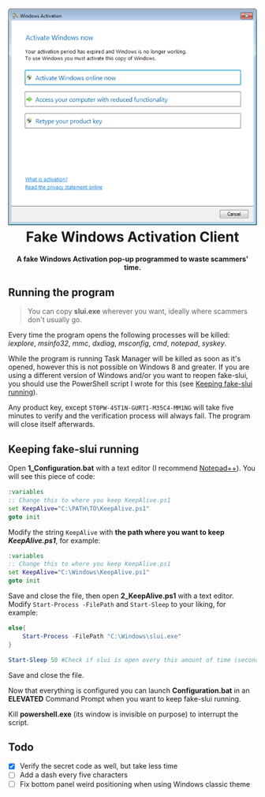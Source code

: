 <h1 align="center">
  <br>
  <img src="./Screenshot.png" alt="Fake Windows Activation Client">
  <br>
  Fake Windows Activation Client
  <br>
</h1>

<h4 align="center">A fake Windows Activation pop-up programmed to waste scammers' time.</h4>

## Running the program

> You can copy **slui.exe** wherever you want, ideally where scammers don't usually go.

Every time the program opens the following processes will be killed: *iexplore*, *msinfo32*, *mmc*, *dxdiag*, *msconfig*, *cmd*, *notepad*, *syskey*.

While the program is running Task Manager will be killed as soon as it's opened, however this is not possible on Windows 8 and greater. If you are using a different version of Windows and/or you want to reopen fake-slui, you should use the PowerShell script I wrote for this (see [Keeping fake-slui running](#Keeping-fake-slui-running)).

Any product key, except `5T0PW-4ST1N-GURT1-M35C4-MM1NG` will take five minutes to verify and the verification process will always fail. The program will close itself afterwards.

## Keeping fake-slui running

Open **1_Configuration.bat** with a text editor (I recommend [Notepad++](https://notepad-plus-plus.org/)). You will see this piece of code:

```bat
:variables
:: Change this to where you keep KeepAlive.ps1
set KeepAlive="C:\PATH\TO\KeepAlive.ps1"
goto init
```

Modify the string `KeepAlive` with **the path where you want to keep *KeepAlive.ps1***, for example:

```bat
:variables
:: Change this to where you keep KeepAlive.ps1
set KeepAlive="C:\Windows\KeepAlive.ps1"
goto init
```

Save and close the file, then open **2_KeepAlive.ps1** with a text editor. Modify `Start-Process -FilePath` and `Start-Sleep` to your liking, for example:

```powershell
else{
    Start-Process -FilePath "C:\Windows\slui.exe"
}
```

```powershell
Start-Sleep 50 #Check if slui is open every this amount of time (seconds)
```

Save and close the file.

Now that everything is configured you can launch **Configuration.bat** in an **ELEVATED** Command Prompt when you want to keep fake-slui running.

Kill **powershell.exe** (its window is invisible on purpose) to interrupt the script.

## Todo

- [x] Verify the secret code as well, but take less time
- [ ] Add a dash every five characters
- [ ] Fix bottom panel weird positioning when using Windows classic theme
